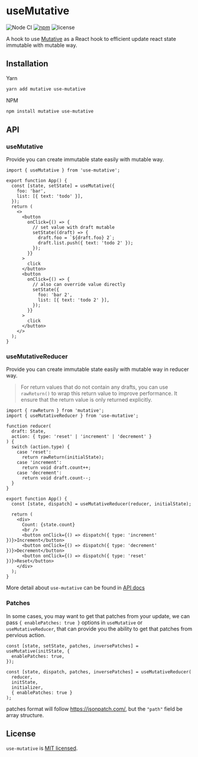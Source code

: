# useMutative

![Node CI](https://github.com/unadlib/use-mutative/workflows/Node%20CI/badge.svg)
[![npm](https://img.shields.io/npm/v/use-mutative.svg)](https://www.npmjs.com/package/use-mutative)
![license](https://img.shields.io/npm/l/use-mutative)

A hook to use [Mutative](https://github.com/unadlib/mutative) as a React hook to efficient update react state immutable with mutable way.

## Installation

Yarn

```bash
yarn add mutative use-mutative
```

NPM

```bash
npm install mutative use-mutative
```

## API

### useMutative

Provide you can create immutable state easily with mutable way.

```tsx
import { useMutative } from 'use-mutative';

export function App() {
  const [state, setState] = useMutative({
    foo: 'bar',
    list: [{ text: 'todo' }],
  });
  return (
    <>
      <button
        onClick={() => {
          // set value with draft mutable
          setState((draft) => {
            draft.foo = `${draft.foo} 2`;
            draft.list.push({ text: 'todo 2' });
          });
        }}
      >
        click
      </button>
      <button
        onClick={() => {
          // also can override value directly
          setState({
            foo: 'bar 2',
            list: [{ text: 'todo 2' }],
          });
        }}
      >
        click
      </button>
    </>
  );
}
```

### useMutativeReducer

Provide you can create immutable state easily with mutable way in reducer way.

> For return values that do not contain any drafts, you can use `rawReturn()` to wrap this return value to improve performance. It ensure that the return value is only returned explicitly.

```tsx
import { rawReturn } from 'mutative';
import { useMutativeReducer } from 'use-mutative';

function reducer(
  draft: State,
  action: { type: 'reset' | 'increment' | 'decrement' }
) {
  switch (action.type) {
    case 'reset':
      return rawReturn(initialState);
    case 'increment':
      return void draft.count++;
    case 'decrement':
      return void draft.count--;
  }
}

export function App() {
  const [state, dispatch] = useMutativeReducer(reducer, initialState);

  return (
    <div>
      Count: {state.count}
      <br />
      <button onClick={() => dispatch({ type: 'increment' })}>Increment</button>
      <button onClick={() => dispatch({ type: 'decrement' })}>Decrement</button>
      <button onClick={() => dispatch({ type: 'reset' })}>Reset</button>
    </div>
  );
}
```

More detail about `use-mutative` can be found in [API docs](https://github.com/unadlib/use-mutative/blob/main/docs/modules.md)

### Patches

In some cases, you may want to get that patches from your update, we can pass `{ enablePatches: true }` options in `useMutative` or `useMutativeReducer`, that can provide you the ability to get that patches from pervious action.

```tsx
const [state, setState, patches, inversePatches] = useMutative(initState, {
  enablePatches: true,
});

const [state, dispatch, patches, inversePatches] = useMutativeReducer(
  reducer,
  initState,
  initializer,
  { enablePatches: true }
);
```

patches format will follow https://jsonpatch.com/, but the `"path"` field be array structure.

## License

`use-mutative` is [MIT licensed](https://github.com/unadlib/use-mutative/blob/main/LICENSE).
